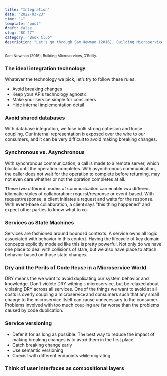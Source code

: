 ```yaml
---
title: "Integration"
date: "2022-03-23"
time: "☕️"
template: "post"
draft: false
slug: "BC-27"
category: "Book Club"
description: "Let's go through Sam Newman (2016), Building Microservices, Chapter 4. Integration"
---
```


<sub>Sam Newman (2016), Building Microservices, O′Reilly.</sub>

### The ideal integration technology

Whatever the technology we pick, let's try to follow these rules:

- Avoid breaking changes
- Keep your APIs technology agnostic
- Make your service simple for consumers
- Hide internal implementation detail

### Avoid shared databases

With database integration, we lose both strong cohesion and loose coupling. Our internal representation is exposed over the wire to our consumers, and it can be very difficult to avoid making breaking changes. 

### Synchronous vs. Asynchronous

With synchronous communication, a call is made to a remote server, which blocks until the operation completes. 
With asynchronous communication, the caller does not wait for the operation to complete before returning, may not even care whether or not the opration completes at all. 

These two different modes of communication can enable two different idiomatic styles of collaboration: request/response or event-based. With request/response, a client initiates a request and waits for the response. With event-base collaboration, a client says "this thing happened" and expect other parties to know what to do.

### Services as State Machines

Services are fashioned around bounded contexts. A service owns all logic associated with behavior in this context. Having the lifecycle of key domain concepts explicitly modeled like this is pretty powerful. Not only do we have one place to deal with collisions of state, but we also have place to attach behavior based on those state changes. 

### Dry and the Perils of Code Reuse in a Microservice World

DRY means the we want to avoid duplicating our system behavior and knowledge. Don't violete DRY withing a microservice, but be relaxed about violating DRY across all services. One of the things we want to avoid at all costs is overly coupling a microservice and consumers such that any small change to the microservice itself can cause unnecessary to the consumer. Problems involved with too much coupling are far worse than the problems caused by code duplication.

### Service versioning

- Defer it for as long as possible: The best way to reduce the impact of making breaking changes is to avoid them in the first place. 
- Catch breaking change early
- Use semantic versioning
- Coexist with different endpoints while migrating

### Think of user interfaces as compositional layers

